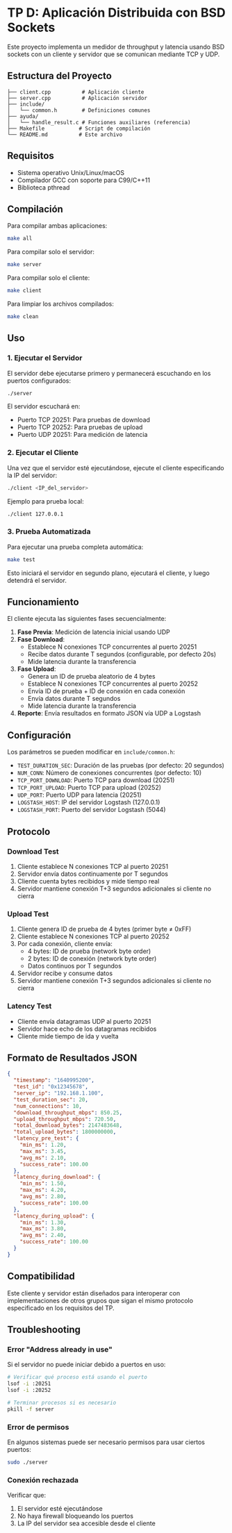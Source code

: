 # TP D: Aplicación Distribuida con BSD Sockets

Este proyecto implementa un medidor de throughput y latencia usando BSD sockets con un cliente y servidor que se comunican mediante TCP y UDP.

## Estructura del Proyecto

```
├── client.cpp          # Aplicación cliente
├── server.cpp          # Aplicación servidor
├── include/
│   └── common.h        # Definiciones comunes
├── ayuda/
│   └── handle_result.c # Funciones auxiliares (referencia)
├── Makefile           # Script de compilación
└── README.md          # Este archivo
```

## Requisitos

- Sistema operativo Unix/Linux/macOS
- Compilador GCC con soporte para C99/C++11
- Biblioteca pthread

## Compilación

Para compilar ambas aplicaciones:
```bash
make all
```

Para compilar solo el servidor:
```bash
make server
```

Para compilar solo el cliente:
```bash
make client
```

Para limpiar los archivos compilados:
```bash
make clean
```

## Uso

### 1. Ejecutar el Servidor

El servidor debe ejecutarse primero y permanecerá escuchando en los puertos configurados:

```bash
./server
```

El servidor escuchará en:
- Puerto TCP 20251: Para pruebas de download
- Puerto TCP 20252: Para pruebas de upload  
- Puerto UDP 20251: Para medición de latencia

### 2. Ejecutar el Cliente

Una vez que el servidor esté ejecutándose, ejecute el cliente especificando la IP del servidor:

```bash
./client <IP_del_servidor>
```

Ejemplo para prueba local:
```bash
./client 127.0.0.1
```

### 3. Prueba Automatizada

Para ejecutar una prueba completa automática:
```bash
make test
```

Esto iniciará el servidor en segundo plano, ejecutará el cliente, y luego detendrá el servidor.

## Funcionamiento

El cliente ejecuta las siguientes fases secuencialmente:

1. **Fase Previa**: Medición de latencia inicial usando UDP
2. **Fase Download**: 
   - Establece N conexiones TCP concurrentes al puerto 20251
   - Recibe datos durante T segundos (configurable, por defecto 20s)
   - Mide latencia durante la transferencia
3. **Fase Upload**:
   - Genera un ID de prueba aleatorio de 4 bytes
   - Establece N conexiones TCP concurrentes al puerto 20252
   - Envía ID de prueba + ID de conexión en cada conexión
   - Envía datos durante T segundos
   - Mide latencia durante la transferencia
4. **Reporte**: Envía resultados en formato JSON vía UDP a Logstash

## Configuración

Los parámetros se pueden modificar en `include/common.h`:

- `TEST_DURATION_SEC`: Duración de las pruebas (por defecto: 20 segundos)
- `NUM_CONN`: Número de conexiones concurrentes (por defecto: 10)
- `TCP_PORT_DOWNLOAD`: Puerto TCP para download (20251)
- `TCP_PORT_UPLOAD`: Puerto TCP para upload (20252)
- `UDP_PORT`: Puerto UDP para latencia (20251)
- `LOGSTASH_HOST`: IP del servidor Logstash (127.0.0.1)
- `LOGSTASH_PORT`: Puerto del servidor Logstash (5044)

## Protocolo

### Download Test
1. Cliente establece N conexiones TCP al puerto 20251
2. Servidor envía datos continuamente por T segundos
3. Cliente cuenta bytes recibidos y mide tiempo real
4. Servidor mantiene conexión T+3 segundos adicionales si cliente no cierra

### Upload Test  
1. Cliente genera ID de prueba de 4 bytes (primer byte ≠ 0xFF)
2. Cliente establece N conexiones TCP al puerto 20252
3. Por cada conexión, cliente envía:
   - 4 bytes: ID de prueba (network byte order)
   - 2 bytes: ID de conexión (network byte order)
   - Datos continuos por T segundos
4. Servidor recibe y consume datos
5. Servidor mantiene conexión T+3 segundos adicionales si cliente no cierra

### Latency Test
- Cliente envía datagramas UDP al puerto 20251
- Servidor hace echo de los datagramas recibidos
- Cliente mide tiempo de ida y vuelta

## Formato de Resultados JSON

```json
{
  "timestamp": "1640995200",
  "test_id": "0x12345678",
  "server_ip": "192.168.1.100",
  "test_duration_sec": 20,
  "num_connections": 10,
  "download_throughput_mbps": 850.25,
  "upload_throughput_mbps": 720.50,
  "total_download_bytes": 2147483648,
  "total_upload_bytes": 1800000000,
  "latency_pre_test": {
    "min_ms": 1.20,
    "max_ms": 3.45,
    "avg_ms": 2.10,
    "success_rate": 100.00
  },
  "latency_during_download": {
    "min_ms": 1.50,
    "max_ms": 4.20,
    "avg_ms": 2.80,
    "success_rate": 100.00
  },
  "latency_during_upload": {
    "min_ms": 1.30,
    "max_ms": 3.80,
    "avg_ms": 2.40,
    "success_rate": 100.00
  }
}
```

## Compatibilidad

Este cliente y servidor están diseñados para interoperar con implementaciones de otros grupos que sigan el mismo protocolo especificado en los requisitos del TP.

## Troubleshooting

### Error "Address already in use"
Si el servidor no puede iniciar debido a puertos en uso:
```bash
# Verificar qué proceso está usando el puerto
lsof -i :20251
lsof -i :20252

# Terminar procesos si es necesario
pkill -f server
```

### Error de permisos
En algunos sistemas puede ser necesario permisos para usar ciertos puertos:
```bash
sudo ./server
```

### Conexión rechazada
Verificar que:
1. El servidor esté ejecutándose
2. No haya firewall bloqueando los puertos
3. La IP del servidor sea accesible desde el cliente